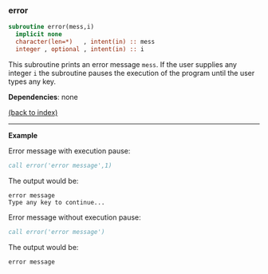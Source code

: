 
### error

```fortran
subroutine error(mess,i)
  implicit none
  character(len=*)   , intent(in) :: mess
  integer , optional , intent(in) :: i
```

This subroutine prints an error message `mess`. If the user supplies any integer `i` the subroutine pauses the execution of the program until the user types any key.

**Dependencies**: none

[(back to index)](../index.md)

---

**Example**

Error message with execution pause:
```fortran
call error('error message',1)
```
The output would be:
```
error message
Type any key to continue...
```

Error message without execution pause:
```fortran
call error('error message')
```
The output would be:
```
error message
```









